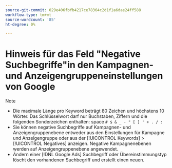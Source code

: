 ```yaml
---
source-git-commit: 029e406fbfb4217ce78364c2d1f1a6dae24ff588
workflow-type: tm+mt
source-wordcount: '85'
ht-degree: 0%

---
```

# Hinweis für das Feld &quot;Negative Suchbegriffe&quot;in den Kampagnen- und Anzeigengruppeneinstellungen von Google

>[!NOTE]
>
>* Die maximale Länge pro Keyword beträgt 80 Zeichen und höchstens 10 Wörter. Das Schlüsselwort darf nur Buchstaben, Ziffern und die folgenden Sonderzeichen enthalten: space `# $ & _ - " [ ] ' + . / :`
>* Sie können negative Suchbegriffe auf Kampagnen- und Anzeigengruppenebene entweder aus den Einstellungen für Kampagne und Anzeigengruppe oder aus der [!UICONTROL Keywords] > [!UICONTROL Negatives] anzeigen. Negative Kampagnenebenen werden auf Anzeigengruppenebene angewendet.
>* Ändern einer [!DNL Google Ads] Suchbegriff oder Übereinstimmungstyp löscht den vorhandenen Suchbegriff und erstellt einen neuen.

